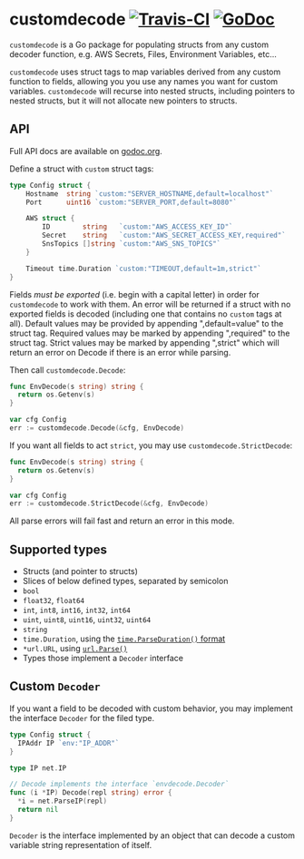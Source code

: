# customdecode [![Travis-CI](https://travis-ci.org/Svjard/customdecode.svg)](https://travis-ci.org/Svjard/customdecode) [![GoDoc](https://godoc.org/github.com/Svjard/customdecode?status.svg)](https://godoc.org/github.com/Svjard/customdecode)

`customdecode` is a Go package for populating structs from any custom decoder function, e.g. AWS Secrets, Files, Environment Variables, etc...

`customdecode` uses struct tags to map variables derived from any custom function to fields, allowing you you use any names you want for custom variables.
`customdecode` will recurse into nested structs, including pointers to nested structs, but it will not allocate new pointers to structs.

## API

Full API docs are available on
[godoc.org](https://godoc.org/github.com/Svjard/customdecode).

Define a struct with `custom` struct tags:

```go
type Config struct {
    Hostname  string `custom:"SERVER_HOSTNAME,default=localhost"`
    Port      uint16 `custom:"SERVER_PORT,default=8080"`

    AWS struct {
        ID        string   `custom:"AWS_ACCESS_KEY_ID"`
        Secret    string   `custom:"AWS_SECRET_ACCESS_KEY,required"`
        SnsTopics []string `custom:"AWS_SNS_TOPICS"`
    }

    Timeout time.Duration `custom:"TIMEOUT,default=1m,strict"`
}
```

Fields *must be exported* (i.e. begin with a capital letter) in order for `customdecode` to work with them.  An error will be returned if a struct with no exported fields is decoded (including one that contains no `custom` tags at all).
Default values may be provided by appending ",default=value" to the struct tag. Required values may be marked by appending ",required" to the struct tag. Strict values may be marked by appending ",strict" which will return an error on Decode if there is an error while parsing.

Then call `customdecode.Decode`:

```go
func EnvDecode(s string) string {
  return os.Getenv(s)
}

var cfg Config
err := customdecode.Decode(&cfg, EnvDecode)
```

If you want all fields to act `strict`, you may use `customdecode.StrictDecode`:

```go
func EnvDecode(s string) string {
  return os.Getenv(s)
}

var cfg Config
err := customdecode.StrictDecode(&cfg, EnvDecode)
```

All parse errors will fail fast and return an error in this mode.

## Supported types

* Structs (and pointer to structs)
* Slices of below defined types, separated by semicolon
* `bool`
* `float32`, `float64`
* `int`, `int8`, `int16`, `int32`, `int64`
* `uint`, `uint8`, `uint16`, `uint32`, `uint64`
* `string`
* `time.Duration`, using the [`time.ParseDuration()` format](http://golang.org/pkg/time/#ParseDuration)
* `*url.URL`, using [`url.Parse()`](https://godoc.org/net/url#Parse)
* Types those implement a `Decoder` interface

## Custom `Decoder`

If you want a field to be decoded with custom behavior, you may implement the interface `Decoder` for the filed type.

```go
type Config struct {
  IPAddr IP `env:"IP_ADDR"`
}

type IP net.IP

// Decode implements the interface `envdecode.Decoder`
func (i *IP) Decode(repl string) error {
  *i = net.ParseIP(repl)
  return nil
}
```

`Decoder` is the interface implemented by an object that can decode a custom variable string representation of itself.
